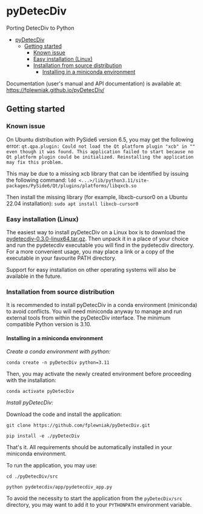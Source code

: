 # pyDetecDiv
Porting DetecDiv to Python
<!-- TOC -->
* [pyDetecDiv](#pydetecdiv)
  * [Getting started](#getting-started)
    * [Known issue](#known-issue)
    * [Easy installation (Linux)](#easy-installation-linux)
    * [Installation from source distribution](#installation-from-source-distribution)
      * [Installing in a miniconda environment](#installing-in-a-miniconda-environment)
<!-- TOC -->

Documentation (user's manual and API documentation) is available at: https://fplewniak.github.io/pyDetecDiv/

## Getting started
### Known issue
On Ubuntu distribution with PySide6 version 6.5, you may get the following error:
`qt.qpa.plugin: Could not load the Qt platform plugin "xcb" in "" even though it was found.
This application failed to start because no Qt platform plugin could be initialized. Reinstalling the application may fix this problem.`

This may be due to a missing xcb library that can be identified by issuing the following command:
`ldd <...>/lib/python3.11/site-packages/PySide6/Qt/plugins/platforms/libqxcb.so`

Then install the missing library (for example, libxcb-cursor0 on a Ubuntu 22.04 installation):
`sudo apt install libxcb-cursor0`

### Easy installation (Linux)
The easiest way to install pyDetecDiv on a Linux box is to download the [pydetecdiv-0.3.0-linux64.tar.gz](https://github.com/fplewniak/pyDetecDiv/releases/download/v0.2.0/pydetecdiv-0.2.0-linux64.tar.gz). 
Then unpack it in a place of your choice and run the pydetecdiv executable you will find in the pydetecdiv directory.
For a more convenient usage, you may place a link or a copy of the executable in your favourite PATH directory.

Support for easy installation on other operating systems will also be available in the future.

### Installation from source distribution
It is recommended to install pyDetecDiv in a conda environment (miniconda) to avoid conflicts.
You will need miniconda anyway to manage and run external tools from within the pyDetecDiv interface.
The minimum compatible Python version is 3.10.

#### Installing in a miniconda environment
_Create a conda environment with python:_

`conda create -n pyDetecDiv python=3.11`

Then, you may activate the newly created environment before proceeding with the installation:

`conda activate pyDetecDiv`

_Install pyDetecDiv:_

Download the code and install the application:

`git clone https://github.com/fplewniak/pyDetecDiv.git`

`pip install -e ./pyDetecDiv`

That's it. All requirements should be automatically installed in your miniconda environment.

To run the application, you may use:

`cd ./pyDetecDiv/src`

`python pydetecdiv/app/pydetecdiv_app.py`

To avoid the necessity to start the application from the `pyDetecDiv/src` directory, you may want to add it to your `PYTHONPATH` environment variable.
